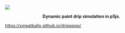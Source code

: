 ![](https://github.com/xmeatballx/drippppp/blob/master/Screen%20Shot%202020-04-01%20at%2010.15.17%20PM.png)
<p align='center'><b>Dynamic paint drip simulation in p5js.</b></p>
<a href="https://xmeatballx.github.io/drippppp/" align="center">https://xmeatballx.github.io/drippppp/</a>
